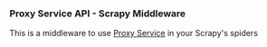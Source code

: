 ### Proxy Service API - Scrapy Middleware

This is a middleware to use [Proxy Service](https://github.com/merfrei/proxy-service) in your Scrapy's spiders
